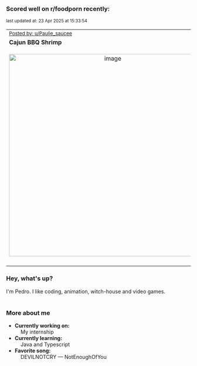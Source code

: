 ### Scored well on r/foodporn recently:

<p align="left"><sub>last updated at: 23 Apr 2025 at 15:33:54</sub></p>

|   |
| --- |
| <sub>[Posted by: u/Paulie_saucee][source]</sub> |
| **Cajun BBQ Shrimp** | 
|<p align="center"> <img alt="image" src="https://i.redd.it/6sseqxwk8pve1.jpeg" width="550" /> </p>|
|   |

### Hey, what's up?

I'm Pedro. I like coding, animation, witch-house and video games.<br><br>

### More about me
- **Currently working on:**  
&nbsp;&nbsp;&nbsp;&nbsp;My internship
- **Currently learning:**  
&nbsp;&nbsp;&nbsp;&nbsp;Java and Typescript
- **Favorite song:**  
&nbsp;&nbsp;&nbsp;&nbsp;DEVILNOTCRY — NotEnoughOfYou<br><br>

  



  
  
  
[linkedin]: https://linkedin.com/in/pedro-h-r-gomes-8a487b14a/
[gmail]: mailto:pilique11@gmail.com
[source]: https://reddit.com/r/FoodPorn/comments/1k2lm9y/cajun_bbq_shrimp/
[redditAPI]: https://www.reddit.com/dev/api/